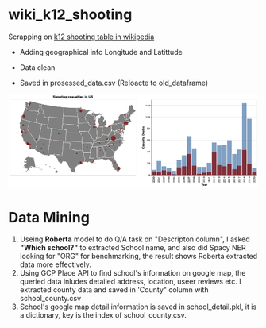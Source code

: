 # wiki_k12_shooting

Scrapping on [k12 shooting table in wikipedia](https://en.wikipedia.org/wiki/List_of_school_shootings_in_the_United_States)
 
 - Adding geographical info Longitude and Latittude
 
 - Data clean
 
 - Saved in prosessed_data.csv (Reloacte to old_dataframe)
 
 ![img](resource/visualization.png)

# Data Mining 

1. Useing __Roberta__ model to do Q/A task on "Descripton column", I asked __"Which school?"__ to extracted School name, and also did Spacy NER looking for "ORG" for benchmarking, the result shows Roberta extracted data more effectively.
2. Using GCP Place API to find school's information on google map, the queried data inludes detailed address, location, useer reviews etc. I extracted county data and saved in 'County" column with school_county.csv
3. School's google map detail information is saved in school_detail.pkl, it is a dictionary, key is the index of school_county.csv.
